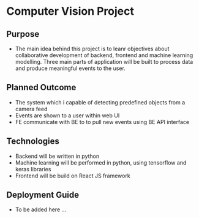 # Computer Vision Project

## Purpose

- The main idea behind this project is to leanr objectives about collaborative development of backend, frontend and machine learning modelling. Three main parts of application will be built to process data and produce meaningful events to the user.   

## Planned Outcome

- The system which i capable of detecting predefined objects from a camera feed
- Events are shown to a user within web UI
- FE communicate with BE to to pull new events using BE API interface 

## Technologies

- Backend will be written in python
- Machine learning will be performed in python, using tensorflow and keras libraries 
- Frontend will be build on React JS framework

## Deployment Guide

- To be added here ...

